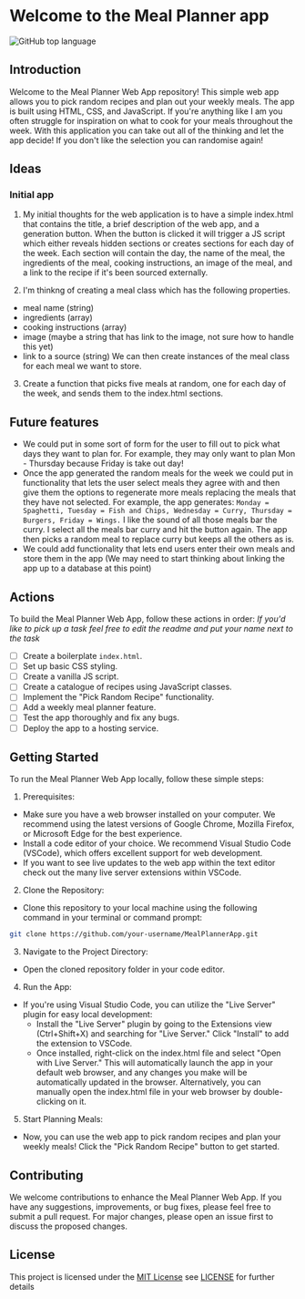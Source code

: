 # Welcome to the Meal Planner app
![GitHub top language](https://img.shields.io/github/languages/top/lukewelden/meal-planner)

## Introduction
Welcome to the Meal Planner Web App repository! This simple web app allows you to pick random recipes and plan out your weekly meals. The app is built using HTML, CSS, and JavaScript. If you're anything like I am you often struggle for inspiration on what to cook for your meals throughout the week. With this application you can take out all of the thinking and let the app decide! If you don't like the selection you can randomise again! 

## Ideas
### Initial app 
1. My initial thoughts for the web application is to have a simple index.html that contains the title, a brief description of the web app, and a generation button. When the button is clicked it will trigger a JS script which either reveals hidden sections or creates sections for each day of the week. Each section will contain the day, the name of the meal, the ingredients of the meal, cooking instructions,  an image of the meal, and a link to the recipe if it's been sourced externally. 

2. I'm thinkng of creating a meal class which has the following properties.
- meal name (string)
- ingredients (array)
- cooking instructions (array)
- image (maybe a string that has link to the image, not sure how to handle this yet)
- link to a source (string)
We can then create instances of the meal class for each meal we want to store.

3. Create a function that picks five meals at random, one for each day of the week, and sends them to the index.html sections.

## Future features
- We could put in some sort of form for the user to fill out to pick what days they want to plan for. For example, they may only want to plan Mon - Thursday because Friday is take out day!
- Once the app generated the random meals for the week we could put in functionality that lets the user select meals they agree with and then give them the options to regenerate more meals replacing the meals that they have not selected. For example, the app generates: `Monday = Spaghetti, Tuesday = Fish and Chips, Wednesday = Curry, Thursday = Burgers, Friday = Wings.` I like the sound of all those meals bar the curry. I select all the meals bar curry and hit the button again. The app then picks a random meal to replace curry but keeps all the others as is.  
- We could add functionality that lets end users enter their own meals and store them in the app (We may need to start thinking about linking the app up to a database at this point)

## Actions
To build the Meal Planner Web App, follow these actions in order:
_If you'd like to pick up a task feel free to edit the readme and put your name next to the task_

- [ ] Create a boilerplate `index.html`.
- [ ] Set up basic CSS styling.
- [ ] Create a vanilla JS script.
- [ ] Create a catalogue of recipes using JavaScript classes.
- [ ] Implement the "Pick Random Recipe" functionality.
- [ ] Add a weekly meal planner feature.
- [ ] Test the app thoroughly and fix any bugs.
- [ ] Deploy the app to a hosting service.

## Getting Started
To run the Meal Planner Web App locally, follow these simple steps:

1. Prerequisites:
- Make sure you have a web browser installed on your computer. We recommend using the latest versions of Google Chrome, Mozilla Firefox, or Microsoft Edge for the best experience.
- Install a code editor of your choice. We recommend Visual Studio Code (VSCode), which offers excellent support for web development.
- If you want to see live updates to the web app within the text editor check out the many live server extensions within VSCode.  

2. Clone the Repository:
- Clone this repository to your local machine using the following command in your terminal or command prompt:
```bash
git clone https://github.com/your-username/MealPlannerApp.git
```

3. Navigate to the Project Directory:
- Open the cloned repository folder in your code editor.

4. Run the App:
- If you're using Visual Studio Code, you can utilize the "Live Server" plugin for easy local development:
  - Install the "Live Server" plugin by going to the Extensions view (Ctrl+Shift+X) and searching for "Live Server." Click "Install" to add the extension to VSCode.
  - Once installed, right-click on the index.html file and select "Open with Live Server." This will automatically launch the app in your default web browser, and any changes you make will be automatically updated in the browser.
Alternatively, you can manually open the index.html file in your web browser by double-clicking on it.

5. Start Planning Meals:
- Now, you can use the web app to pick random recipes and plan your weekly meals! Click the "Pick Random Recipe" button to get started.

## Contributing
We welcome contributions to enhance the Meal Planner Web App. If you have any suggestions, improvements, or bug fixes, please feel free to submit a pull request. For major changes, please open an issue first to discuss the proposed changes.

## License 
This project is licensed under the [MIT License](https://en.wikipedia.org/wiki/MIT_License) see [LICENSE](./LICENSE) for further details
